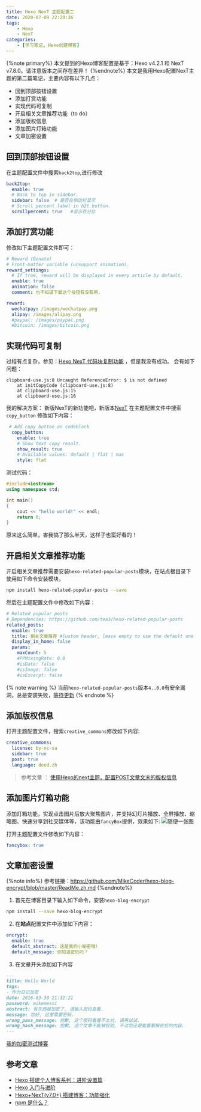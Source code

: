 ```yaml
---
title: Hexo NexT 主题配置二
date: 2020-07-09 22:29:36
tags: 
    - Hexo
    - NexT
categories: 
    - [学习笔记, Hexo创建博客]
---
```


{%note primary%}
本文提到的Hexo博客配置是基于：Hexo v4.2.1 和 NexT v7.8.0。请注意版本之间存在差异！
{%endnote%}
本文是我用Hexo配置NexT主题的第二篇笔记，主要内容有以下几点：
+ 回到顶部按钮设置
+ 添加打赏功能
+ 实现代码可复制
+ 开启相关文章推荐功能（to do）
+ 添加版权信息
+ 添加图片灯箱功能
+ 文章加密设置
  
<!--more-->

## 回到顶部按钮设置

在主题配置文件中搜索`back2top`,进行修改

```yml themes\next\_config.yml
back2top:
  enable: true
  # Back to top in sidebar.
  sidebar: false  # 是否在侧边栏显示
  # Scroll percent label in b2t button.
  scrollpercent: true   #显示百分比
  ```


## 添加打赏功能

修改如下主题配置文件即可：
```yml themes\next\_config.yml
# Reward (Donate)
# Front-matter variable (unsupport animation).
reward_settings:
  # If true, reward will be displayed in every article by default.
  enable: true
  animation: false
  comment: 也不知道下面这个按钮有没有用.

reward:
  wechatpay: /images/wechatpay.png
  alipay: /images/alipay.png
  #paypal: /images/paypal.png
  #bitcoin: /images/bitcoin.png
  ```

## 实现代码可复制

过程有点复杂，参见：[Hexo NexT 代码块复制功能](https://www.jianshu.com/p/3e9d614c1e77) ，但是我没有成功。
会有如下问题：
```console
clipboard-use.js:8 Uncaught ReferenceError: $ is not defined
    at initCopyCode (clipboard-use.js:8)
    at clipboard-use.js:15
    at clipboard-use.js:16
```

我的解决方案：
  新版NexT的新功能吧，新版本[NexT](https://github.com/theme-next/hexo-theme-next)
  在主题配置文件中搜索 `copy_button` 修改如下内容：
``` yml themes\next\_config.yml
 # Add copy button on codeblock
  copy_button:
    enable: true
    # Show text copy result.
    show_result: true
    # Available values: default | flat | mac
    style: flat
```

测试代码：
```cpp hello.cpp
#include<iostream>
using namespace std;

int main()
{
    cout << "hello world!" << endl;
    return 0;
}
```

原来这么简单，害我搞了那么半天，这样子也蛮好看的！

## 开启相关文章推荐功能

开启相关文章推荐需要安装`hexo-related-popular-posts`模块，在站点根目录下使用如下命令安装模块，
```bash
npm install hexo-related-popular-posts --save 
```
然后在主题配置文件中修改如下内容：
```yml
# Related popular posts
# Dependencies: https://github.com/tea3/hexo-related-popular-posts
related_posts:
  enable: true
  title: 相关文章推荐 #Custom header, leave empty to use the default one
  display_in_home: false
  params:
    maxCount: 5
    #PPMixingRate: 0.0
    #isDate: false
    #isImage: false
    #isExcerpt: false
```
{% note warning %}
当前`hexo-related-popular-posts`版本`4..0.0`有安全漏洞，总是安装失败，[等待更新](https://www.npmjs.com/package/hexo-related-popular-posts)
{% endnote %}


## 添加版权信息

打开主题配置文件，搜索`creative_commons`修改如下内容:
```yml
creative_commons:
  license: by-nc-sa
  sidebar: true
  post: true
  language: deed.zh
```
> 参考文章 ： [使用Hexo的next主题，配置POST文章文末的版权信息](http://blog.amdoing.com/the-post-copyright-in-hexo-next/)

## 添加图片灯箱功能

添加灯箱功能，实现点击图片后放大聚焦图片，并支持幻灯片播放、全屏播放、缩略图、快速分享到社交媒体等，该功能由`fancyBox`提供，效果如下:
![随便一张图](https://cdn.pixabay.com/photo/2017/08/02/14/26/winter-landscape-2571788__480.jpg '随便一张图')

打开主题配置文件修改如下内容：
```yml
fancybox: true
```

## 文章加密设置

{%note info%}
参考链接：https://github.com/MikeCoder/hexo-blog-encrypt/blob/master/ReadMe.zh.md
{%endnote%}

1. 首先在博客目录下输入如下命令，安装`hexo-blog-encrypt`
```bash
npm install --save hexo-blog-encrypt
```
2. 在**站点**配置文件中添加如下内容：
```yml
encrypt:
  enable: true
  default_abstract: 这是我的小秘密哦!
  default_message: 你知道密码吗？
```
3. 在文章开头添加如下内容
```Markdown
---
title: Hello World
tags:
- 作为日记加密
date: 2016-03-30 21:12:21
password: mikemessi
abstract: 有东西被加密了, 请输入密码查看.
message: 您好, 这里需要密码.
wrong_pass_message: 抱歉, 这个密码看着不太对, 请再试试.
wrong_hash_message: 抱歉, 这个文章不能被校验, 不过您还是能看看解密后的内容.
---
```
[我的加密测试博客](http://xujing113221.github.io/encrypt-test/)

## 参考文章

+ [Hexo 搭建个人博客系列：进阶设置篇](http://yearito.cn/posts/hexo-advanced-settings.html)
+ [Hexo 入门与进阶](https://juejin.im/post/5e71b0b3e51d4526f363c83b#heading-32)
+ [Hexo+NexT(v7.0+) 搭建博客：功能强化](https://www.chingow.cn/posts/e0970dc8.html)
+ [npm 是什么？](https://www.npmjs.cn/getting-started/what-is-npm/)